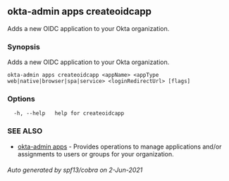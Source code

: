 ## okta-admin apps createoidcapp

Adds a new OIDC application to your Okta organization.

### Synopsis

Adds a new OIDC application to your Okta organization.

```
okta-admin apps createoidcapp <appName> <appType web|native|browser|spa|service> <loginRedirectUrl> [flags]
```

### Options

```
  -h, --help   help for createoidcapp
```

### SEE ALSO

* [okta-admin apps](okta-admin_apps.md)	 - Provides operations to manage applications and/or assignments to users or groups for your organization.

###### Auto generated by spf13/cobra on 2-Jun-2021
